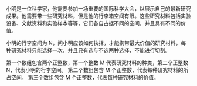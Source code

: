 小明是一位科学家，他需要参加一场重要的国际科学大会，以展示自己的最新研究成果。他需要带一些研究材料，但是他的行李箱空间有限。这些研究材料包括实验设备、文献资料和实验样本等等，它们各自占据不同的空间，并且具有不同的价值。 

小明的行李空间为 N，问小明应该如何抉择，才能携带最大价值的研究材料，每种研究材料只能选择一次，并且只有选与不选两种选择，不能进行切割。

第一个数组包含两个正整数，第一个整数 M 代表研究材料的种类，第二个正整数 N，代表小明的行李空间。
第二个数组包含 M 个正整数，代表每种研究材料的所占空间。 
第三个数组包含 M 个正整数，代表每种研究材料的价值。